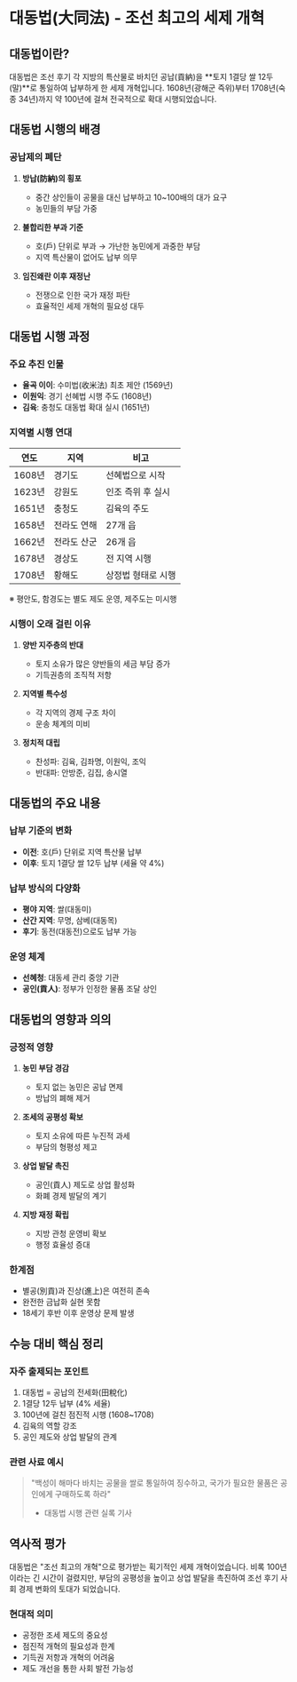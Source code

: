 # 대동법(大同法) - 조선 최고의 세제 개혁

## 대동법이란?
대동법은 조선 후기 각 지방의 특산물로 바치던 공납(貢納)을 **토지 1결당 쌀 12두(말)**로 통일하여 납부하게 한 세제 개혁입니다. 1608년(광해군 즉위)부터 1708년(숙종 34년)까지 약 100년에 걸쳐 전국적으로 확대 시행되었습니다.

## 대동법 시행의 배경

### 공납제의 폐단
1. **방납(防納)의 횡포**
   - 중간 상인들이 공물을 대신 납부하고 10~100배의 대가 요구
   - 농민들의 부담 가중

2. **불합리한 부과 기준**
   - 호(戶) 단위로 부과 → 가난한 농민에게 과중한 부담
   - 지역 특산물이 없어도 납부 의무

3. **임진왜란 이후 재정난**
   - 전쟁으로 인한 국가 재정 파탄
   - 효율적인 세제 개혁의 필요성 대두

## 대동법 시행 과정

### 주요 추진 인물
- **율곡 이이**: 수미법(收米法) 최초 제안 (1569년)
- **이원익**: 경기 선혜법 시행 주도 (1608년)
- **김육**: 충청도 대동법 확대 실시 (1651년)

### 지역별 시행 연대
| 연도 | 지역 | 비고 |
|-----|------|------|
| 1608년 | 경기도 | 선혜법으로 시작 |
| 1623년 | 강원도 | 인조 즉위 후 실시 |
| 1651년 | 충청도 | 김육의 주도 |
| 1658년 | 전라도 연해 | 27개 읍 |
| 1662년 | 전라도 산군 | 26개 읍 |
| 1678년 | 경상도 | 전 지역 시행 |
| 1708년 | 황해도 | 상정법 형태로 시행 |

※ 평안도, 함경도는 별도 제도 운영, 제주도는 미시행

### 시행이 오래 걸린 이유
1. **양반 지주층의 반대**
   - 토지 소유가 많은 양반들의 세금 부담 증가
   - 기득권층의 조직적 저항

2. **지역별 특수성**
   - 각 지역의 경제 구조 차이
   - 운송 체계의 미비

3. **정치적 대립**
   - 찬성파: 김육, 김좌명, 이원익, 조익
   - 반대파: 안방준, 김집, 송시열

## 대동법의 주요 내용

### 납부 기준의 변화
- **이전**: 호(戶) 단위로 지역 특산물 납부
- **이후**: 토지 1결당 쌀 12두 납부 (세율 약 4%)

### 납부 방식의 다양화
- **평야 지역**: 쌀(대동미)
- **산간 지역**: 무명, 삼베(대동목)  
- **후기**: 동전(대동전)으로도 납부 가능

### 운영 체계
- **선혜청**: 대동세 관리 중앙 기관
- **공인(貢人)**: 정부가 인정한 물품 조달 상인

## 대동법의 영향과 의의

### 긍정적 영향
1. **농민 부담 경감**
   - 토지 없는 농민은 공납 면제
   - 방납의 폐해 제거

2. **조세의 공평성 확보**
   - 토지 소유에 따른 누진적 과세
   - 부담의 형평성 제고

3. **상업 발달 촉진**
   - 공인(貢人) 제도로 상업 활성화
   - 화폐 경제 발달의 계기

4. **지방 재정 확립**
   - 지방 관청 운영비 확보
   - 행정 효율성 증대

### 한계점
- 별공(別貢)과 진상(進上)은 여전히 존속
- 완전한 금납화 실현 못함
- 18세기 후반 이후 운영상 문제 발생

## 수능 대비 핵심 정리

### 자주 출제되는 포인트
1. 대동법 = 공납의 전세화(田稅化)
2. 1결당 12두 납부 (4% 세율)
3. 100년에 걸친 점진적 시행 (1608~1708)
4. 김육의 역할 강조
5. 공인 제도와 상업 발달의 관계

### 관련 사료 예시
> "백성이 해마다 바치는 공물을 쌀로 통일하여 징수하고, 국가가 필요한 물품은 공인에게 구매하도록 하라" 
> - 대동법 시행 관련 실록 기사

## 역사적 평가
대동법은 "조선 최고의 개혁"으로 평가받는 획기적인 세제 개혁이었습니다. 비록 100년이라는 긴 시간이 걸렸지만, 부담의 공평성을 높이고 상업 발달을 촉진하여 조선 후기 사회 경제 변화의 토대가 되었습니다.

### 현대적 의미
- 공정한 조세 제도의 중요성
- 점진적 개혁의 필요성과 한계
- 기득권 저항과 개혁의 어려움
- 제도 개선을 통한 사회 발전 가능성
